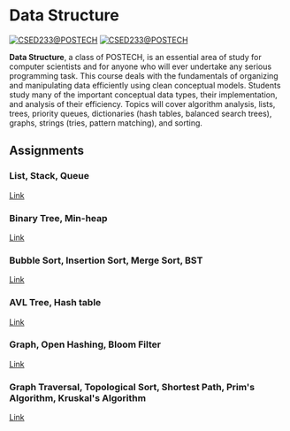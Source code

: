 # Data Structure
[![CSED233@POSTECH](https://img.shields.io/badge/CSED233-POSTECH-c80150)](https://www.postech.ac.kr/eng)
[![CSED233@POSTECH](https://img.shields.io/badge/Spring-2020-775E64)](https://www.postech.ac.kr/eng)

**Data Structure**, a class of POSTECH, is an essential area of study for computer scientists and for anyone who will ever undertake any serious programming task. This course deals with the fundamentals of organizing and manipulating data efficiently using clean conceptual models. Students study many of the important conceptual data types, their implementation, and analysis of their efficiency. Topics will cover algorithm analysis, lists, trees, priority queues, dictionaries (hash tables, balanced search trees), graphs, strings (tries, pattern matching), and sorting.

## Assignments
### List, Stack, Queue
[Link](ASSN/ASSN1)

### Binary Tree, Min-heap
[Link](ASSN/ASSN2)

### Bubble Sort, Insertion Sort, Merge Sort, BST
[Link](ASSN/ASSN3)

### AVL Tree, Hash table
[Link](ASSN/ASSN4)

### Graph, Open Hashing, Bloom Filter
[Link](ASSN/ASSN5)

### Graph Traversal, Topological Sort, Shortest Path, Prim's Algorithm, Kruskal's Algorithm
[Link](ASSN/ASSN6)
